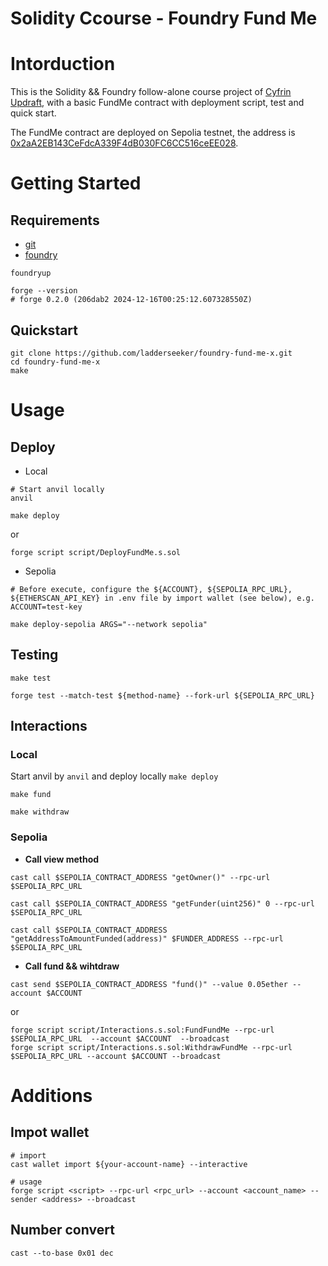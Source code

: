 # Solidity Ccourse - Foundry Fund Me

# Intorduction

This is the Solidity && Foundry follow-alone course project of [Cyfrin Updraft](https://updraft.cyfrin.io/), with a basic FundMe contract with deployment script, test and quick start. 

The FundMe contract are deployed on Sepolia testnet, the address is [0x2aA2EB143CeFdcA339F4dB030FC6CC516ceEE028](https://sepolia.etherscan.io/address/0x2aa2eb143cefdca339f4db030fc6cc516ceee028).

# Getting Started

## Requirements

- [git](https://git-scm.com/book/en/v2/Getting-Started-Installing-Git)
- [foundry](https://getfoundry.sh/)
  
```shell
foundryup

forge --version
# forge 0.2.0 (206dab2 2024-12-16T00:25:12.607328550Z)
```

## Quickstart

```
git clone https://github.com/ladderseeker/foundry-fund-me-x.git
cd foundry-fund-me-x
make
```

# Usage

## Deploy

- Local

```shell
# Start anvil locally
anvil
```

```shell
make deploy
```

or

```shell
forge script script/DeployFundMe.s.sol
```

- Sepolia

```shell
# Before execute, configure the ${ACCOUNT}, ${SEPOLIA_RPC_URL}, ${ETHERSCAN_API_KEY} in .env file by import wallet (see below), e.g. ACCOUNT=test-key

make deploy-sepolia ARGS="--network sepolia"
```

## Testing

```shell
make test
```

```shell
forge test --match-test ${method-name} --fork-url ${SEPOLIA_RPC_URL}
```

## Interactions

### Local

Start anvil by `anvil` and deploy locally `make deploy`

```shell
make fund
```

```shell
make withdraw
```

### Sepolia

- **Call view method**

```shell
cast call $SEPOLIA_CONTRACT_ADDRESS "getOwner()" --rpc-url $SEPOLIA_RPC_URL
```

```shell
cast call $SEPOLIA_CONTRACT_ADDRESS "getFunder(uint256)" 0 --rpc-url $SEPOLIA_RPC_URL
```

```shell
cast call $SEPOLIA_CONTRACT_ADDRESS "getAddressToAmountFunded(address)" $FUNDER_ADDRESS --rpc-url $SEPOLIA_RPC_URL
```

- **Call fund && wihtdraw**

```shell
cast send $SEPOLIA_CONTRACT_ADDRESS "fund()" --value 0.05ether --account $ACCOUNT
```

or

```shell
forge script script/Interactions.s.sol:FundFundMe --rpc-url $SEPOLIA_RPC_URL  --account $ACCOUNT  --broadcast
forge script script/Interactions.s.sol:WithdrawFundMe --rpc-url $SEPOLIA_RPC_URL --account $ACCOUNT --broadcast
```

# Additions

## Impot wallet

```
# import
cast wallet import ${your-account-name} --interactive

# usage
forge script <script> --rpc-url <rpc_url> --account <account_name> --sender <address> --broadcast
```

## Number convert

```shell
cast --to-base 0x01 dec
```